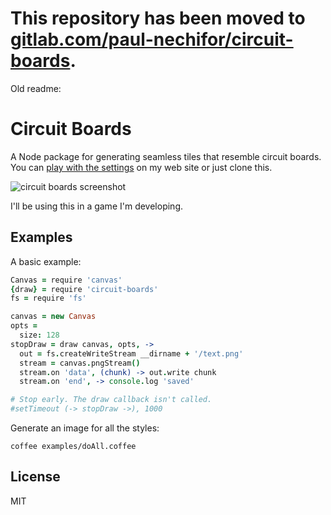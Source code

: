 # This repository has been moved to [gitlab.com/paul-nechifor/circuit-boards](http://gitlab.com/paul-nechifor/circuit-boards).

Old readme:

# Circuit Boards

A Node package for generating seamless tiles that resemble circuit boards. You
can [play with the settings][site] on my web site or just clone this.

![circuit boards screenshot](screenshot.png)

I'll be using this in a game I'm developing.

## Examples

A basic example:

```coffeescript
Canvas = require 'canvas'
{draw} = require 'circuit-boards'
fs = require 'fs'

canvas = new Canvas
opts =
  size: 128
stopDraw = draw canvas, opts, ->
  out = fs.createWriteStream __dirname + '/text.png'
  stream = canvas.pngStream()
  stream.on 'data', (chunk) -> out.write chunk
  stream.on 'end', -> console.log 'saved'

# Stop early. The draw callback isn't called.
#setTimeout (-> stopDraw ->), 1000
```

Generate an image for all the styles:

    coffee examples/doAll.coffee

## License

MIT

[site]: http://nechifor.net/circuits
